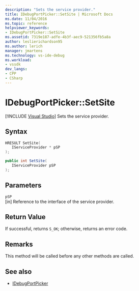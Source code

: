 ```yaml
---
description: "Sets the service provider."
title: IDebugPortPicker::SetSite | Microsoft Docs
ms.date: 11/04/2016
ms.topic: reference
helpviewer_keywords:
- IDebugPortPicker::SetSite
ms.assetid: 7319e187-adfe-4b3f-aec9-521356fb5a8a
author: leslierichardson95
ms.author: lerich
manager: jmartens
ms.technology: vs-ide-debug
ms.workload:
- vssdk
dev_langs:
- CPP
- CSharp
---
```

# IDebugPortPicker::SetSite

 [!INCLUDE [Visual Studio](~/includes/applies-to-version/vs-windows-only.md)]
Sets the service provider.

## Syntax

```cpp
HRESULT SetSite(
   IServiceProvider * pSP
);
```

```csharp
public int SetSite(
   IServiceProvider pSP
);
```

## Parameters
`pSP`\
[in] Reference to the interface of the service provider.

## Return Value
 If successful, returns `S_OK`; otherwise, returns an error code.

## Remarks
 This method will be called before any other methods are called.

## See also
- [IDebugPortPicker](../../../extensibility/debugger/reference/idebugportpicker.md)
